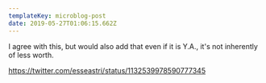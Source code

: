 ```yaml
---
templateKey: microblog-post
date: 2019-05-27T01:06:15.662Z
---
```


I agree with this, but would also add that even if it is Y.A., it's not inherently of less worth.

https://twitter.com/esseastri/status/1132539978590777345
